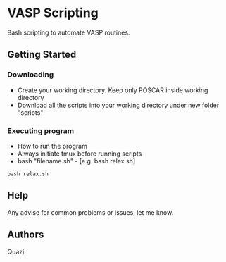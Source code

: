 # VASP Scripting

Bash scripting to automate VASP routines.

## Getting Started

### Downloading

* Create your working directory. Keep only POSCAR inside working directory 
* Download all the scripts into your working directory under new folder "scripts"

### Executing program

* How to run the program
* Always initiate tmux before running scripts
* bash "filename.sh" - [e.g. bash relax.sh]
```
bash relax.sh
```

## Help

Any advise for common problems or issues, let me know.
<!--
command to run if program contains helper info
-->

## Authors

Quazi
<!--
ex. [@DomPizzie](https://twitter.com/dompizzie)
-->


<!--
## Acknowledgments and References

Inspiration, code snippets, etc.
* [awesome-readme](https://github.com/matiassingers/awesome-readme)
* [PurpleBooth](https://gist.github.com/PurpleBooth/109311bb0361f32d87a2)
* [dbader](https://github.com/dbader/readme-template)
* [zenorocha](https://gist.github.com/zenorocha/4526327)
* [fvcproductions](https://gist.github.com/fvcproductions/1bfc2d4aecb01a834b46)
-->

